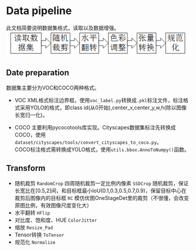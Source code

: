 # Data pipeline

此文档简要说明数据集格式，读取以及数据增强。
![Data](DATA_PIPELINE.png)

## Date preparation

数据集主要分为VOC和COCO两种格式。

- VOC
XML格式标注边界框，使用`voc_label.py`转换成`.pkl`标注文件，标注格式采用YOLO的格式，即class id(从0开始),center_x,center_y,w,h(除以图像长宽归一化)。<br>

- COCO
主要利用pycocotools库实现。Cityscapes数据集标注先转换成COCO，使用`dataset/cityscapes/tools/convert_cityscapes_to_coco.py`。<br>
COCO标注格式需转换成YOLO格式，使用`utils.bbox.AnnoToNumpy()`函数。

## Transform

- 随机裁剪
`RandomCrop`
四周随机裁剪一定比例内像素
`SSDCrop`
随机裁剪，保证长宽比在[0.5,2]间，和目标框最小IoU(0.1,0.3,0.5,0.7,0.9)，保留目标中心在裁剪后图像内的目标框
`RC`
模仿优图OneStageDet里的裁剪（不很懂，会改变原图比例，有效图像尺度变化大）
- 水平翻转
`HFlip`
- 对比度、饱和度、HUE
`ColorJitter`
- 缩放
`Resize_Pad`
- Tensor转换
`ToTensor`
- 规范化
`Normalize`